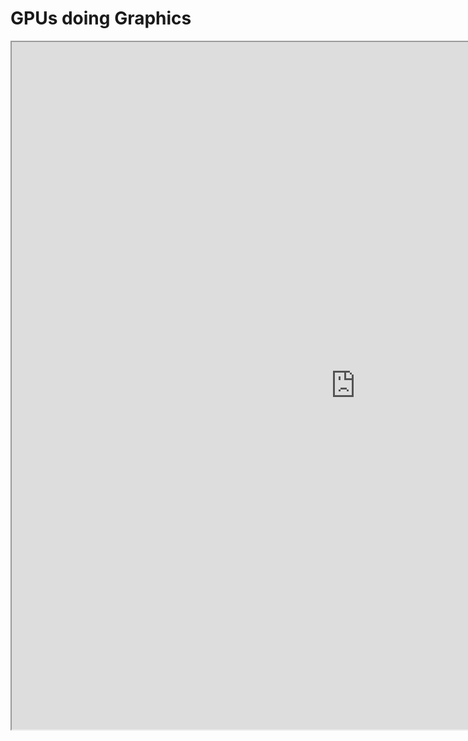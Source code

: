 # GPUs doing Graphics

<iframe src="http://blue.cs.sonoma.edu/~shreiner/p3.html" width="1100" height="1100"></iframe>
